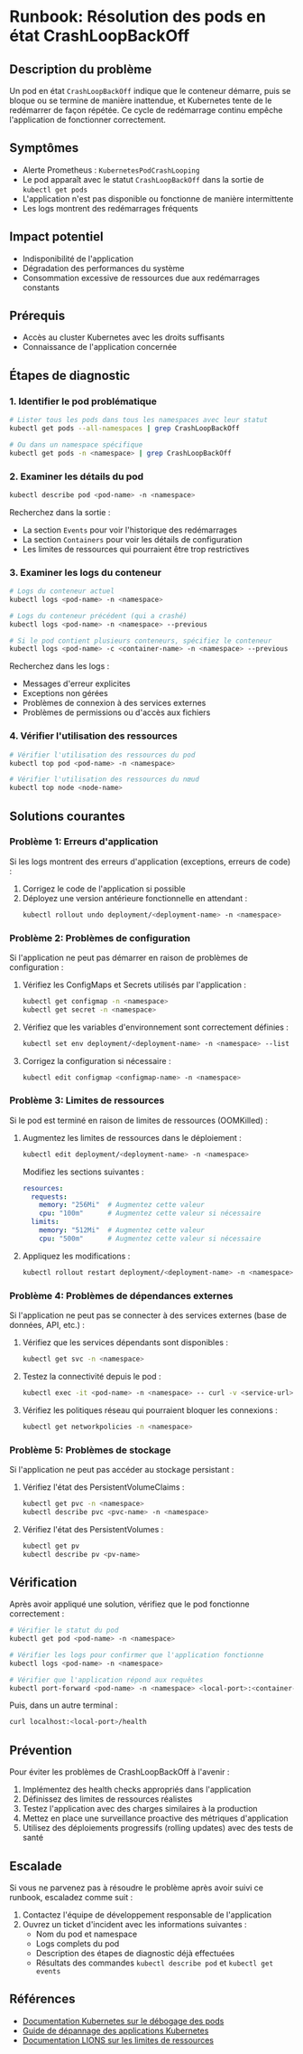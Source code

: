 # Runbook: Résolution des pods en état CrashLoopBackOff

## Description du problème

Un pod en état `CrashLoopBackOff` indique que le conteneur démarre, puis se bloque ou se termine de manière inattendue, et Kubernetes tente de le redémarrer de façon répétée. Ce cycle de redémarrage continu empêche l'application de fonctionner correctement.

## Symptômes

- Alerte Prometheus : `KubernetesPodCrashLooping`
- Le pod apparaît avec le statut `CrashLoopBackOff` dans la sortie de `kubectl get pods`
- L'application n'est pas disponible ou fonctionne de manière intermittente
- Les logs montrent des redémarrages fréquents

## Impact potentiel

- Indisponibilité de l'application
- Dégradation des performances du système
- Consommation excessive de ressources due aux redémarrages constants

## Prérequis

- Accès au cluster Kubernetes avec les droits suffisants
- Connaissance de l'application concernée

## Étapes de diagnostic

### 1. Identifier le pod problématique

```bash
# Lister tous les pods dans tous les namespaces avec leur statut
kubectl get pods --all-namespaces | grep CrashLoopBackOff

# Ou dans un namespace spécifique
kubectl get pods -n <namespace> | grep CrashLoopBackOff
```

### 2. Examiner les détails du pod

```bash
kubectl describe pod <pod-name> -n <namespace>
```

Recherchez dans la sortie :
- La section `Events` pour voir l'historique des redémarrages
- La section `Containers` pour voir les détails de configuration
- Les limites de ressources qui pourraient être trop restrictives

### 3. Examiner les logs du conteneur

```bash
# Logs du conteneur actuel
kubectl logs <pod-name> -n <namespace>

# Logs du conteneur précédent (qui a crashé)
kubectl logs <pod-name> -n <namespace> --previous

# Si le pod contient plusieurs conteneurs, spécifiez le conteneur
kubectl logs <pod-name> -c <container-name> -n <namespace> --previous
```

Recherchez dans les logs :
- Messages d'erreur explicites
- Exceptions non gérées
- Problèmes de connexion à des services externes
- Problèmes de permissions ou d'accès aux fichiers

### 4. Vérifier l'utilisation des ressources

```bash
# Vérifier l'utilisation des ressources du pod
kubectl top pod <pod-name> -n <namespace>

# Vérifier l'utilisation des ressources du nœud
kubectl top node <node-name>
```

## Solutions courantes

### Problème 1: Erreurs d'application

Si les logs montrent des erreurs d'application (exceptions, erreurs de code) :

1. Corrigez le code de l'application si possible
2. Déployez une version antérieure fonctionnelle en attendant :
   ```bash
   kubectl rollout undo deployment/<deployment-name> -n <namespace>
   ```

### Problème 2: Problèmes de configuration

Si l'application ne peut pas démarrer en raison de problèmes de configuration :

1. Vérifiez les ConfigMaps et Secrets utilisés par l'application :
   ```bash
   kubectl get configmap -n <namespace>
   kubectl get secret -n <namespace>
   ```

2. Vérifiez que les variables d'environnement sont correctement définies :
   ```bash
   kubectl set env deployment/<deployment-name> -n <namespace> --list
   ```

3. Corrigez la configuration si nécessaire :
   ```bash
   kubectl edit configmap <configmap-name> -n <namespace>
   ```

### Problème 3: Limites de ressources

Si le pod est terminé en raison de limites de ressources (OOMKilled) :

1. Augmentez les limites de ressources dans le déploiement :
   ```bash
   kubectl edit deployment/<deployment-name> -n <namespace>
   ```

   Modifiez les sections suivantes :
   ```yaml
   resources:
     requests:
       memory: "256Mi"  # Augmentez cette valeur
       cpu: "100m"      # Augmentez cette valeur si nécessaire
     limits:
       memory: "512Mi"  # Augmentez cette valeur
       cpu: "500m"      # Augmentez cette valeur si nécessaire
   ```

2. Appliquez les modifications :
   ```bash
   kubectl rollout restart deployment/<deployment-name> -n <namespace>
   ```

### Problème 4: Problèmes de dépendances externes

Si l'application ne peut pas se connecter à des services externes (base de données, API, etc.) :

1. Vérifiez que les services dépendants sont disponibles :
   ```bash
   kubectl get svc -n <namespace>
   ```

2. Testez la connectivité depuis le pod :
   ```bash
   kubectl exec -it <pod-name> -n <namespace> -- curl -v <service-url>
   ```

3. Vérifiez les politiques réseau qui pourraient bloquer les connexions :
   ```bash
   kubectl get networkpolicies -n <namespace>
   ```

### Problème 5: Problèmes de stockage

Si l'application ne peut pas accéder au stockage persistant :

1. Vérifiez l'état des PersistentVolumeClaims :
   ```bash
   kubectl get pvc -n <namespace>
   kubectl describe pvc <pvc-name> -n <namespace>
   ```

2. Vérifiez l'état des PersistentVolumes :
   ```bash
   kubectl get pv
   kubectl describe pv <pv-name>
   ```

## Vérification

Après avoir appliqué une solution, vérifiez que le pod fonctionne correctement :

```bash
# Vérifier le statut du pod
kubectl get pod <pod-name> -n <namespace>

# Vérifier les logs pour confirmer que l'application fonctionne
kubectl logs <pod-name> -n <namespace>

# Vérifier que l'application répond aux requêtes
kubectl port-forward <pod-name> -n <namespace> <local-port>:<container-port>
```

Puis, dans un autre terminal :
```bash
curl localhost:<local-port>/health
```

## Prévention

Pour éviter les problèmes de CrashLoopBackOff à l'avenir :

1. Implémentez des health checks appropriés dans l'application
2. Définissez des limites de ressources réalistes
3. Testez l'application avec des charges similaires à la production
4. Mettez en place une surveillance proactive des métriques d'application
5. Utilisez des déploiements progressifs (rolling updates) avec des tests de santé

## Escalade

Si vous ne parvenez pas à résoudre le problème après avoir suivi ce runbook, escaladez comme suit :

1. Contactez l'équipe de développement responsable de l'application
2. Ouvrez un ticket d'incident avec les informations suivantes :
   - Nom du pod et namespace
   - Logs complets du pod
   - Description des étapes de diagnostic déjà effectuées
   - Résultats des commandes `kubectl describe pod` et `kubectl get events`

## Références

- [Documentation Kubernetes sur le débogage des pods](https://kubernetes.io/docs/tasks/debug-application-cluster/debug-application/)
- [Guide de dépannage des applications Kubernetes](https://kubernetes.io/docs/tasks/debug-application-cluster/debug-running-pod/)
- [Documentation LIONS sur les limites de ressources](../guides/resource-management.md)